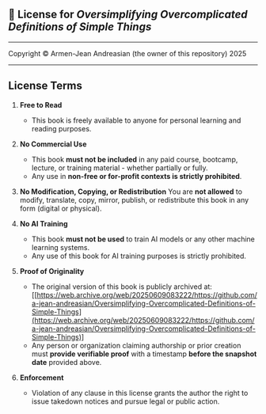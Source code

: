 ## 📘 License for *Oversimplifying Overcomplicated Definitions of Simple Things*

---
Copyright © Armen-Jean Andreasian (the owner of this repository) 2025

---
## License Terms
1. **Free to Read**
   - This book is freely available to anyone for personal learning and reading purposes.


2. **No Commercial Use**
   - This book **must not be included** in any paid course, bootcamp, lecture, or training material - whether partially or fully.
   - Any use in **non-free or for-profit contexts is strictly prohibited**.


3. **No Modification, Copying, or Redistribution**
   You are **not allowed** to modify, translate, copy, mirror, publish, or redistribute this book in any form (digital or physical).


4. **No AI Training**
   - This book **must not be used** to train AI models or any other machine learning systems. 
   - Any use of this book for AI training purposes is strictly prohibited.


5. **Proof of Originality**
   - The original version of this book is publicly archived at:
   \[[https://web.archive.org/web/20250609083222/https://github.com/a-jean-andreasian/Oversimplifying-Overcomplicated-Definitions-of-Simple-Things](https://web.archive.org/web/20250609083222/https://github.com/a-jean-andreasian/Oversimplifying-Overcomplicated-Definitions-of-Simple-Things)]
   - Any person or organization claiming authorship or prior creation must **provide verifiable proof** with a timestamp **before the snapshot date** provided above.


6. **Enforcement**
   - Violation of any clause in this license grants the author the right to issue takedown notices and pursue legal or public action.
